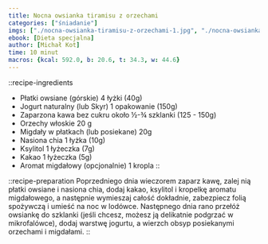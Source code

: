 ```yaml
---
title: Nocna owsianka tiramisu z orzechami
categories: ["śniadanie"]
imgs: ["./nocna-owsianka-tiramisu-z-orzechami-1.jpg", "./nocna-owsianka-tiramisu-z-orzechami-2.jpg"]
ebook: [Dieta specjalna]
author: [Michał Kot]
time: 10 minut
macros: {kcal: 592.0, b: 20.6, t: 34.3, w: 44.6}
---
```


::recipe-ingredients
- Płatki owsiane (górskie) 4 łyżki (40g)
- Jogurt naturalny (lub Skyr) 1 opakowanie (150g)
- Zaparzona kawa bez cukru około ½-¾ szklanki (125 - 150g)
- Orzechy włoskie 20 g
- Migdały w płatkach (lub posiekane) 20g
- Nasiona chia 1 łyżka (10g)
- Ksylitol 1 łyżeczka (7g)
- Kakao 1 łyżeczka (5g)
- Aromat migdałowy (opcjonalnie) 1 kropla
::

::recipe-preparation
Poprzedniego dnia wieczorem zaparz kawę, zalej nią płatki owsiane i nasiona chia, dodaj kakao, ksylitol i kropelkę aromatu migdałowego, a następnie wymieszaj całość dokładnie, zabezpiecz folią spożywczą i umieść na noc w lodówce. Następnego dnia rano przełóż owsiankę do szklanki (jeśli chcesz, możesz ją delikatnie podgrzać w mikrofalówce), dodaj warstwę jogurtu, a wierzch obsyp posiekanymi orzechami i migdałami.
::